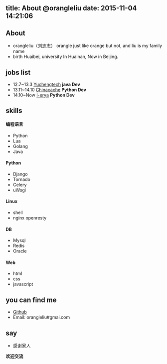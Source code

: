 title: About @orangleliu
date: 2015-11-04 14:21:06
---

## About
* orangleliu（刘志志）  orangle just like orange but not, and liu is my family name
* birth Huaibei, university In Huainan, Now in Beijing.

## jobs list
* 12.7~13.3 [Yuchengtech](http://www.yuchengtech.com/html/default/index.htm)  **java Dev**
* 13.11~14.10  [Chinacache](http://www.chinacache.com/)  **Python Dev**
* 14.10~Now  [I-erya](http://www.i-erya.com/)   **Python Dev**

## skills

#### 编程语言

+ Python
+ Lua
+ Golang
+ Java

#### Python

+ Django
+ Tornado
+ Celery
+ uWsgi

#### Linux

+ shell
+ nginx openresty

#### DB

+ Mysql
+ Redis
+ Oracle

#### Web

+ html
+ css
+ javascript


## you can find me
* [Github](https://github.com/orangle)
* Email:  orangleliu#gmai.com

## say

* 感谢家人

**欢迎交流**
